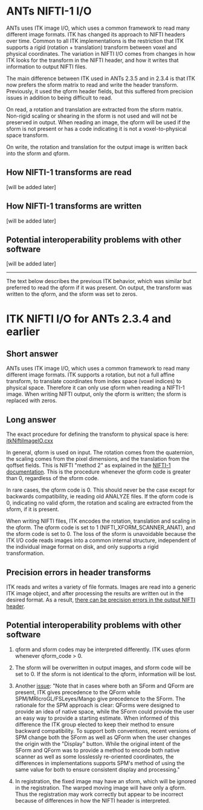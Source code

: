 # ANTs NIFTI-1 I/O

ANTs uses ITK image I/O, which uses a common framework to read many different image formats. ITK has changed its approach to NIFTI headers over time. Common to all ITK implementations is the restriction that ITK supports a rigid (rotation + translation) transform between voxel and physical coordinates. The variation in NIFTI I/O comes from changes in how ITK looks for the transform in the NIFTI header, and how it writes that information to output NIFTI files.

The main difference between ITK used in ANTs 2.3.5 and in 2.3.4 is that ITK now prefers the sform matrix to read and write the header transform. Previously, it used the qform header fields, but this suffered from precision issues in addition to being difficult to read. 

On read, a rotation and translation are extracted from the sform matrix. Non-rigid scaling or shearing in the sform is not used and will not be preserved in output. When reading an image, the qform will be used if the sform is not present or has a code indicating it is not a voxel-to-physical space transform.

On write, the rotation and translation for the output image is written back into the sform and qform. 
 

## How NIFTI-1 transforms are read

[will be added later]

## How NIFTI-1 transforms are written

[will be added later]

## Potential interoperability problems with other software

[will be added later]

---

The text below describes the previous ITK behavior, which was similar but preferred to read the qform if it was present. On output, the transform was written to the qform, and the sform was set to zeros. 

# ITK NIFTI I/O for ANTs 2.3.4 and earlier



## Short answer

ANTs uses ITK image I/O, which uses a common framework to read many different image formats. ITK supports a rotation, but not a full affine transform, to translate coordinates from index space (voxel indices) to physical space. Therefore it can only use qform when reading a NIFTI-1 image. When writing NIFTI output, only the qform is written; the sform is replaced with zeros.


## Long answer

The exact procedure for defining the transform to physical space is here: [itkNiftiImageIO.cxx](https://github.com/InsightSoftwareConsortium/ITK/blob/master/Modules/IO/NIFTI/src/itkNiftiImageIO.cxx)

In general, qform is used on input. The rotation comes from the quaternion, the scaling comes from the pixel dimensions, and the translation from the qoffset fields. This is NIFTI "method 2" as explained in the [NIFTI-1 documentation](http://nifti.nimh.nih.gov/nifti-1/documentation/nifti1fields/nifti1fields_pages/qsform.html). This is the procedure whenever the qform code is greater than 0, regardless of the sform code.

In rare cases, the qform code is 0. This should never be the case except for backwards compatibility, ie reading old ANALYZE files. If the qform code is 0, indicating no valid qform, the rotation and scaling are extracted from the sform, if it is present.

When writing NIFTI files, ITK encodes the rotation, translation and scaling in the qform. The qform code is set to 1 (NIFTI_XFORM_SCANNER_ANAT), and the sform code is set to 0. The loss of the sform is unavoidable because the ITK I/O code reads images into a common internal structure, independent of the individual image format on disk, and only supports a rigid transformation.

## Precision errors in header transforms

ITK reads and writes a variety of file formats. Images are read into a generic ITK image object, and after processing the results are written out in the desired format. As a result, [there can be precision errors in the output NIFTI header](https://github.com/ANTsX/ANTs/wiki/Inputs-do-not-occupy-the-same-physical-space). 


## Potential interoperability problems with other software

1. qform and sform codes may be interpreted differently. ITK uses qform whenever qform_code > 0.

2. The sform will be overwritten in output images, and sform code will be set to 0. If the sform is not identical to the qform, information will be lost. 

3. Another [issue](https://github.com/ANTsX/ANTs/issues/500):  "Note that in cases where both an SForm and QForm are present, ITK gives precedence to the QForm while SPM/MRIcroGL/FSLeyes/Mango give precedence to the SForm. The rationale for the SPM approach is clear: QForms were designed to provide an idea of native space, while the SForm could provide the user an easy way to provide a starting estimate. When informed of this difference the ITK group elected to keep their method to ensure backward compatibility. To support both conventions, recent versions of SPM change both the SForm as well as QForm when the user changes the origin with the "Display" button. While the original intent of the SForm and QForm was to provide a method to encode both native scanner as well as some losslessly re-oriented coordinates, the differences in implementations supports SPM's method of using the same value for both to ensure consistent display and processing."

4. In registration, the fixed image may have an sform, which will be ignored in the registration. The warped moving image will have only a qform. Thus the registration may work correctly but appear to be incorrect because of differences in how the NIFTI header is interpreted.
